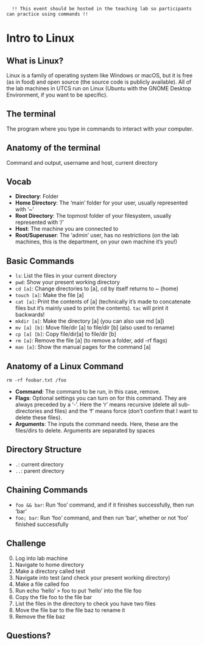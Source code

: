 ```
  !! This event should be hosted in the teaching lab so participants can practice using commands !!
```

# Intro to Linux

## What is Linux?

Linux is a family of operating system like Windows or macOS, but it is free (as in food) and open source (the source code is publicly available).
All of the lab machines in UTCS run on Linux (Ubuntu with the GNOME Desktop Environment, if you want to be specific).

## The terminal

The program where you type in commands to interact with your computer.

## Anatomy of the terminal

Command and output, username and host, current directory

## Vocab

- **Directory**: Folder
- **Home Directory**: The ‘main’ folder for your user, usually represented with ‘~’
- **Root Directory**: The topmost folder of your filesystem, usually represented with ‘/’
- **Host**: The machine you are connected to
- **Root/Superuser**: The ‘admin’ user, has no restrictions (on the lab machines, this is the department, on your own machine it’s you!)

## Basic Commands

- `ls`: List the files in your current directory
- `pwd`: Show your present working directory
- `cd [a]`: Change directories to [a], cd by itself returns to ~ (home)
- `touch [a]`: Make the file [a]
- `cat [a]`: Print the contents of [a] (technically it’s made to concatenate files but it’s mainly used to print the contents). `tac` will print it backwards!
- `mkdir [a]`: Make the directory [a] (you can also use md [a])
- `mv [a] [b]`: Move file/dir [a] to file/dir [b] (also used to rename)
- `cp [a] [b]`: Copy file/dir[a] to file/dir [b]
- `rm [a]`: Remove the file [a] (to remove a folder, add -rf flags)
- `man [a]`: Show the manual pages for the command [a]

## Anatomy of a Linux Command

```
rm -rf foobar.txt /foo
```

- **Command**: The command to be run, in this case, remove.
- **Flags**: Optional settings you can turn on for this command. They are always preceded by a ‘-’. Here the ‘r’ means recursive (delete all sub-directories and files) and the ‘f’ means force (don’t confirm that I want to delete these files).
- **Arguments**: The inputs the command needs. Here, these are the files/dirs to delete. Arguments are separated by spaces

## Directory Structure

- `.`: current directory
- `..`: parent directory

## Chaining Commands

- `foo && bar`: Run ‘foo’ command, and if it finishes successfully, then run ‘bar’
- `foo; bar`: Run ‘foo’ command, and then run ‘bar’, whether or not ‘foo’ finished successfully

## Challenge

0. Log into lab machine
1. Navigate to home directory
2. Make a directory called test
3. Navigate into test (and check your present working directory)
4. Make a file called foo
5. Run echo ‘hello’ > foo to put ‘hello’ into the file foo
6. Copy the file foo to the file bar
7. List the files in the directory to check you have two files
8. Move the file bar to the file baz to rename it
9. Remove the file baz

## Questions?
